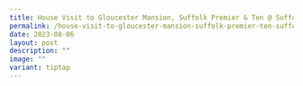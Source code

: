 ```yaml
---
title: House Visit to Gloucester Mansion, Suffolk Premier & Ten @ Suffolk
permalink: /house-visit-to-gloucester-mansion-suffolk-premier-ten-suffolk/
date: 2023-08-06
layout: post
description: ""
image: ""
variant: tiptap
---
```


